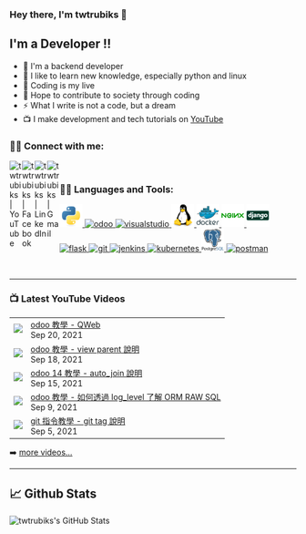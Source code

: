 ### Hey there, I'm twtrubiks 👋

## I'm a Developer !!

- 🔭 I'm a backend developer
- 🌱 I like to learn new knowledge, especially python and linux
- 👯 Coding is my live
- 🥅 Hope to contribute to society through coding
- ⚡  What I write is not a code, but a dream
- 📺 I make development and tech tutorials on [YouTube](https://www.youtube.com/user/blue524326)

### 🙋‍♂️ Connect with me:

[<img align="left" alt="twtrubiks | YouTube" width="22px" src="https://cdn.jsdelivr.net/npm/simple-icons@v3/icons/youtube.svg" />][youtube]
[<img align="left" alt="twtrubiks | Facebook" width="22px" src="https://cdn.jsdelivr.net/npm/simple-icons@v3/icons/facebook.svg" />][facebook]
[<img align="left" alt="twtrubiks | LinkedIn" width="22px" src="https://cdn.jsdelivr.net/npm/simple-icons@v3/icons/linkedin.svg" />][linkedin]
[<img align="left" alt="twtrubiks | Gmail" width="22px" src="https://cdn.jsdelivr.net/npm/simple-icons@v3/icons/gmail.svg" />][gmail]

<br />

### 👨‍💻 Languages and Tools:

<p align="left"> <a href="https://www.python.org" target="_blank"> <img src="https://raw.githubusercontent.com/devicons/devicon/master/icons/python/python-original.svg" alt="python" width="40" height="40"/> <a href="https://www.odoo.com/" target="_blank"> <img src="https://upload.wikimedia.org/wikipedia/commons/thumb/5/50/Odoo_logo.svg/320px-Odoo_logo.svg.png" alt="odoo" width="65" height="40"/> </a> <a href="https://code.visualstudio.com/" target="_blank"> <img src="https://upload.wikimedia.org/wikipedia/commons/thumb/9/9a/Visual_Studio_Code_1.35_icon.svg/240px-Visual_Studio_Code_1.35_icon.svg.png" alt="visualstudio" width="40" height="40"/> </a> <a href="https://www.linux.org/" target="_blank"> <img src="https://raw.githubusercontent.com/devicons/devicon/master/icons/linux/linux-original.svg" alt="linux" width="40" height="40"/> <a href="https://www.docker.com/" target="_blank"> <img src="https://raw.githubusercontent.com/devicons/devicon/master/icons/docker/docker-original-wordmark.svg" alt="docker" width="40" height="40"/> </a> </a> <a href="https://www.nginx.com" target="_blank"> <img src="https://raw.githubusercontent.com/devicons/devicon/master/icons/nginx/nginx-original.svg" alt="nginx" width="40" height="40"/> </a> </a> <a href="https://www.djangoproject.com/" target="_blank"> <img src="https://raw.githubusercontent.com/devicons/devicon/master/icons/django/django-original.svg" alt="django" width="40" height="40"/> </a> <a href="https://flask.palletsprojects.com/" target="_blank"> <img src="https://www.vectorlogo.zone/logos/pocoo_flask/pocoo_flask-icon.svg" alt="flask" width="40" height="40"/> </a> <a href="https://git-scm.com/" target="_blank"> <img src="https://www.vectorlogo.zone/logos/git-scm/git-scm-icon.svg" alt="git" width="40" height="40"/> </a> <a href="https://www.jenkins.io" target="_blank"> <img src="https://www.vectorlogo.zone/logos/jenkins/jenkins-icon.svg" alt="jenkins" width="40" height="40"/> </a> <a href="https://kubernetes.io" target="_blank"> <img src="https://www.vectorlogo.zone/logos/kubernetes/kubernetes-icon.svg" alt="kubernetes" width="40" height="40"/> </a> <a href="https://www.postgresql.org" target="_blank"> <img src="https://raw.githubusercontent.com/devicons/devicon/master/icons/postgresql/postgresql-original-wordmark.svg" alt="postgresql" width="40" height="40"/> </a> <a href="https://postman.com" target="_blank"> <img src="https://www.vectorlogo.zone/logos/getpostman/getpostman-icon.svg" alt="postman" width="40" height="40"/> </a> </p>

<br />

---

### 📺 Latest YouTube Videos

<table>
    <tbody>
<!-- YOUTUBE:START --><tr><td><a href="https://www.youtube.com/watch?v=FE9lvN62aTo"><img width="140px" src="https://i.ytimg.com/vi/FE9lvN62aTo/mqdefault.jpg"></a></td>
<td><a href="https://www.youtube.com/watch?v=FE9lvN62aTo">odoo 教學 - QWeb</a><br/>Sep 20, 2021</td></tr>
<tr><td><a href="https://www.youtube.com/watch?v=i_hG4s_YJN0"><img width="140px" src="https://i.ytimg.com/vi/i_hG4s_YJN0/mqdefault.jpg"></a></td>
<td><a href="https://www.youtube.com/watch?v=i_hG4s_YJN0">odoo 教學 - view parent 說明</a><br/>Sep 18, 2021</td></tr>
<tr><td><a href="https://www.youtube.com/watch?v=OOlPZETkYKw"><img width="140px" src="https://i.ytimg.com/vi/OOlPZETkYKw/mqdefault.jpg"></a></td>
<td><a href="https://www.youtube.com/watch?v=OOlPZETkYKw">odoo 14 教學 - auto_join 說明</a><br/>Sep 15, 2021</td></tr>
<tr><td><a href="https://www.youtube.com/watch?v=sZWFGf23gWc"><img width="140px" src="https://i.ytimg.com/vi/sZWFGf23gWc/mqdefault.jpg"></a></td>
<td><a href="https://www.youtube.com/watch?v=sZWFGf23gWc">odoo 教學 - 如何透過 log_level 了解 ORM RAW SQL</a><br/>Sep 9, 2021</td></tr>
<tr><td><a href="https://www.youtube.com/watch?v=azciLlpr3Gs"><img width="140px" src="https://i.ytimg.com/vi/azciLlpr3Gs/mqdefault.jpg"></a></td>
<td><a href="https://www.youtube.com/watch?v=azciLlpr3Gs">git 指令教學 - git tag 說明</a><br/>Sep 5, 2021</td></tr>
<!-- YOUTUBE:END -->
    </tbody>
</table>

➡️ [more videos...](https://www.youtube.com/user/blue524326)

---

## 📈 Github Stats

<p align="left">
  <img align="left" alt="twtrubiks's GitHub Stats" src="https://github-readme-stats.vercel.app/api?username=twtrubiks&show_icons=true&hide_border=true" />
</p>

[youtube]: https://www.youtube.com/user/blue524326
[linkedin]: https://www.linkedin.com/in/twtrubiks-a09330145/
[facebook]: https://www.facebook.com/TWTRubiks
[gmail]: mailto:twtrubiks@gmail.com

